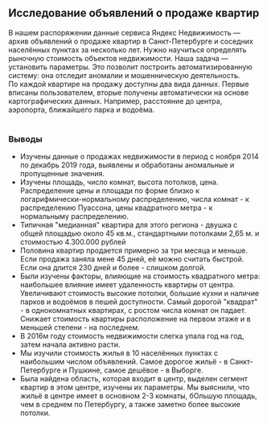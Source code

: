 ## Исследование объявлений о продаже квартир </br>
В нашем распоряжении данные сервиса Яндекc Недвижимость — архив объявлений о продаже квартир в Санкт-Петербурге и соседних населённых пунктах за несколько лет. Нужно научиться определять рыночную стоимость объектов недвижимости. Наша задача — установить параметры. Это позволит построить автоматизированную систему: она отследит аномалии и мошенническую деятельность. </br>
По каждой квартире на продажу доступны два вида данных. Первые вписаны пользователем, вторые получены автоматически на основе картографических данных. Например, расстояние до центра, аэропорта, ближайшего парка и водоёма.</br>
</br>
### Выводы
- Изучены данные о продажах недвижимости в период с ноября 2014 по декабрь 2019 года, выявлены и обработаны аномальные и пропущенные значения.
- Изучены площадь, число комнат, высота потолков, цена. Распределение цены и площади по форме близко к логарифмически-нормальному распределению, числа комнат - к распределению Пуассона, цены квадратного метра - к нормальныму распределению.
- Типичная "медианная" квартира для этого региона - двушка с общей площадью около 45 кв.м., стандартными потолками 2,65 м. и стоимостью 4.300.000 рублей
- Половина квартир продается примерно за три месяца и меньше. Если продажа заняла мене 45 дней, её можно считать быстрой. Если она длится 230 дней и более - слишком долгой.
- Были изучены факторы, влияющие на стоимость квадратного метра: наибольшее влияние имеет удаленность квартиры от центра. Увеличивают стоимость высокие потолки, большие кухни и наличие парков и водоёмов в пешей доступности. Самый дорогой "квадрат" - в однокомнатных квартирах, с ростом числа комнат он падает. Снижает стоимость квартиры расположение на первом этаже и в меньшей степени - на последнем.
- В 2016м году стоимость недвижимости слегка упала год на год, затем начала активно расти.
- Мы изучили стоимость жилья в 10 населённых пунктах с наибольшим числом объявлений. Самое дорогое жильё - в Санкт-Петербурге и Пушкине, самое дешёвое - в Выборге.
- Была найдена область, которая входит в центр, выделен сегмент квартир в этом центре, изучены их параметры. Мы выяснили, что жильё в центре имеет в основном 2-3 комнаты, бОльшую площадь, чем в среднем по Петербургу, а также заметно более высокие потолки.
